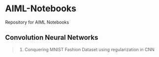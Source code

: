 # AIML-Notebooks
Repository for AIML Notebooks 
## Convolution Neural Networks
> 1. Conquering MNIST Fashion Dataset using regularization in CNN
